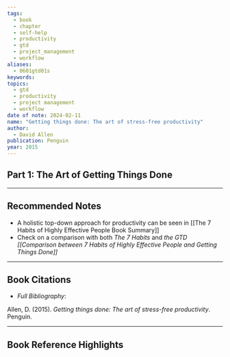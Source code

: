 ```yaml
---
tags:
  - book
  - chapter
  - self-help
  - productivity
  - gtd
  - project_management
  - workflow
aliases:
  - 0601gtd01s
keywords: 
topics:
  - gtd
  - productivity
  - project management
  - workflow
date of note: 2024-02-11
name: "Getting things done: The art of stress-free productivity"
author:
  - David Allen
publication: Penguin
year: 2015
---
```


## Part 1: The Art of Getting Things Done





-----------
##  Recommended Notes

- A holistic top-down approach for productivity can be seen in [[The 7 Habits of Highly Effective People Book Summary]]
- Check on a comparison with both *The 7 Habits* and *the GTD [[Comparison between 7 Habits of Highly Effective People and Getting Things Done]]*


----------
## Book Citations

- *Full Bibliography*:

Allen, D. (2015). _Getting things done: The art of stress-free productivity_. Penguin.


-----------
##  Book Reference Highlights
